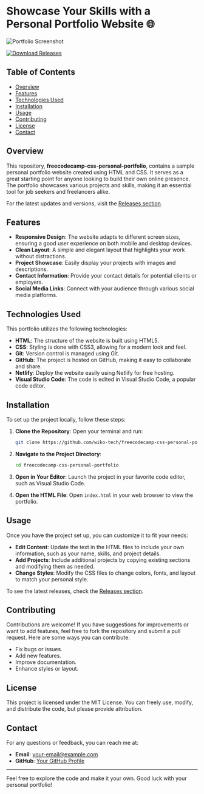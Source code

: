 # Showcase Your Skills with a Personal Portfolio Website 🌐

![Portfolio Screenshot](https://via.placeholder.com/800x400.png?text=Personal+Portfolio+Screenshot)

[![Download Releases](https://img.shields.io/badge/Download%20Releases-Click%20Here-blue)](https://github.com/wiko-tech/freecodecamp-css-personal-portfolio/releases)

## Table of Contents

- [Overview](#overview)
- [Features](#features)
- [Technologies Used](#technologies-used)
- [Installation](#installation)
- [Usage](#usage)
- [Contributing](#contributing)
- [License](#license)
- [Contact](#contact)

## Overview

This repository, **freecodecamp-css-personal-portfolio**, contains a sample personal portfolio website created using HTML and CSS. It serves as a great starting point for anyone looking to build their own online presence. The portfolio showcases various projects and skills, making it an essential tool for job seekers and freelancers alike.

For the latest updates and versions, visit the [Releases section](https://github.com/wiko-tech/freecodecamp-css-personal-portfolio/releases).

## Features

- **Responsive Design**: The website adapts to different screen sizes, ensuring a good user experience on both mobile and desktop devices.
- **Clean Layout**: A simple and elegant layout that highlights your work without distractions.
- **Project Showcase**: Easily display your projects with images and descriptions.
- **Contact Information**: Provide your contact details for potential clients or employers.
- **Social Media Links**: Connect with your audience through various social media platforms.

## Technologies Used

This portfolio utilizes the following technologies:

- **HTML**: The structure of the website is built using HTML5.
- **CSS**: Styling is done with CSS3, allowing for a modern look and feel.
- **Git**: Version control is managed using Git.
- **GitHub**: The project is hosted on GitHub, making it easy to collaborate and share.
- **Netlify**: Deploy the website easily using Netlify for free hosting.
- **Visual Studio Code**: The code is edited in Visual Studio Code, a popular code editor.

## Installation

To set up the project locally, follow these steps:

1. **Clone the Repository**: Open your terminal and run:
   ```bash
   git clone https://github.com/wiko-tech/freecodecamp-css-personal-portfolio.git
   ```

2. **Navigate to the Project Directory**:
   ```bash
   cd freecodecamp-css-personal-portfolio
   ```

3. **Open in Your Editor**: Launch the project in your favorite code editor, such as Visual Studio Code.

4. **Open the HTML File**: Open `index.html` in your web browser to view the portfolio.

## Usage

Once you have the project set up, you can customize it to fit your needs:

- **Edit Content**: Update the text in the HTML files to include your own information, such as your name, skills, and project details.
- **Add Projects**: Include additional projects by copying existing sections and modifying them as needed.
- **Change Styles**: Modify the CSS files to change colors, fonts, and layout to match your personal style.

To see the latest releases, check the [Releases section](https://github.com/wiko-tech/freecodecamp-css-personal-portfolio/releases).

## Contributing

Contributions are welcome! If you have suggestions for improvements or want to add features, feel free to fork the repository and submit a pull request. Here are some ways you can contribute:

- Fix bugs or issues.
- Add new features.
- Improve documentation.
- Enhance styles or layout.

## License

This project is licensed under the MIT License. You can freely use, modify, and distribute the code, but please provide attribution.

## Contact

For any questions or feedback, you can reach me at:

- **Email**: your-email@example.com
- **GitHub**: [Your GitHub Profile](https://github.com/your-profile)

---

Feel free to explore the code and make it your own. Good luck with your personal portfolio!